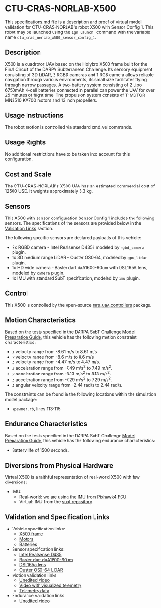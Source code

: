 # CTU-CRAS-NORLAB-X500
This specifications.md file is a description and proof of virtual model validation for CTU-CRAS-NORLAB's robot X500 with Sensor Config 1. 
This robot may be launched using the `ign launch ` command with the variable name `ctu_cras_norlab_x500_sensor_config_1`.

## Description
X500 is a quadrotor UAV based on the Holybro X500 frame built for the Final Circuit of the DARPA Subterranean Challenge.
Its sensory equipment consisting of 3D LiDAR, 2 RGBD cameras and 1 RGB camera allows reliable navigation through various environments, its small size facilitates flying through narrow passages.
A two-battery system consisting of 2 Lipo 6750mAh 4-cell batteries connected in parallel can power the UAV for over 25 minutes of flight time.
The propulsion system consists of T-MOTOR MN3510 KV700 motors and 13 inch propellers.

## Usage Instructions
The robot motion is controlled via standard cmd_vel commands.

## Usage Rights
No additional restrictions have to be taken into account for this configuration.

## Cost and Scale
The CTU-CRAS-NORLAB's X500 UAV  has an estimated commercial cost of 12500 USD.
It weights approximately 3.3 kg.

## Sensors
This X500 with sensor configuration Sensor Config 1 includes the following sensors. 
The specifications of the sensors are provided below in
the [Validation Links](#validation_links) section.

The following specific sensors are declared payloads of this vehicle:

* 2x RGBD camera - Intel Realsense D435i, modeled by `rgbd_camera` plugin.
* 1x 3D medium range LiDAR - Ouster OS0-64, modeled by `gpu_lidar` plugin.
* 1x HD wide camera - Basler dart daA1600-60um with DSL165A lens, modeled by `camera` plugin.
* 1x IMU with standard SubT specification, modeled by `imu` plugin.

## Control
This X500 is controlled by the open-source [mrs_uav_controllers](https://github.com/ctu-mrs/mrs_uav_controllers) package. 

## Motion Characteristics
Based on the tests specified in the DARPA SubT Challenge [Model Preparation Guide](https://subtchallenge.com/resources/Simulation_Model_Preparation_Guide.pdf), this vehicle has the following motion constraint characteristics:

* _x_ velocity range from -8.61 m/s to 8.61 m/s
* _y_ velocity range from -8.6 m/s to 8.6 m/s 
* _z_ velocity range from -4.47 m/s to 4.47 m/s.
* _x_ acceleration range from -7.49 m/s<sup>2</sup> to 7.49 m/s<sup>2</sup>.
* _y_ acceleration range from -8.13 m/s<sup>2</sup> to 8.13 m/s<sup>2</sup>.
* _z_ acceleration range from -7.29 m/s<sup>2</sup> to 7.29 m/s<sup>2</sup>.
* _z_ angular velocity range from -2.44 rad/s to 2.44 rad/s.

The constraints can be found in the following locations within the simulation model package:

* `spawner.rb`, lines 113-115

## Endurance Characteristics
Based on the tests specified in the DARPA SubT Challenge [Model Preparation Guide](https://subtchallenge.com/resources/Simulation_Model_Preparation_Guide.pdf), this vehicle has the following endurance characteristics:
* Battery life of 1500 seconds.

## Diversions from Physical Hardware
Virtual X500 is a faithful representation of real-world X500 with few diversions:
* IMU:
  * Real-world: we are using the IMU from [Pixhawk4 FCU](https://docs.px4.io/master/en/flight_controller/pixhawk4.html#quick-summary)
  * Virtual: IMU from the [subt repository](https://github.com/osrf/subt/wiki/api#sensors)

## <a name="validation_links"></a>Validation and Specification Links
* Vehicle specification links:
  * [X500 frame](http://www.holybro.com/product/x500-kit/)
  * [Motors](https://store-en.tmotor.com/goods.php?id=339)
  * [Batteries](https://www.professional-multirotors.com/product/tattu-6750mah-14-8v-25c-4s1p-lipo-battery-99wh/)
* Sensor specification links:
  * [Intel Realsense D435](https://www.intelrealsense.com/depth-camera-d435/)
  * [Basler dart daA1600-60um](https://www.baslerweb.com/en/products/cameras/area-scan-cameras/dart/daa1600-60um-s-mount/)
  * [DSL165a lens](https://www.framos.com/en/dsl165a-nir-f1.6-22853)
  * [Ouster OS0-64 LiDAR](https://data.ouster.io/downloads/datasheets/datasheet-revd-v2p0-os0.pdf)
* Motion validation links
  * [Unedited video](https://www.youtube.com/watch?v=ilg0HgWysHg)
  * [Video with visualized telemetry](https://www.youtube.com/watch?v=w_62XWc6W7w)
  * [Telemetry data](https://nasmrs.felk.cvut.cz/index.php/s/80oKJh506PsmbNQ)
* Endurance validation links
  * [Unedited video](https://www.youtube.com/watch?v=HlTlnZcfB7I)
